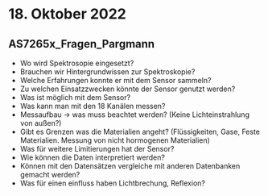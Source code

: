 # 18. Oktober 2022

## AS7265x_Fragen_Pargmann

- Wo wird Spektrosopie eingesetzt?
- Brauchen wir Hintergrundwissen zur Spektroskopie?
- Welche Erfahrungen konnte er mit dem Sensor sammeln?
- Zu welchen Einsatzzwecken könnte der Sensor genutzt werden?
- Was ist möglich mit dem Sensor?
- Was kann man mit den 18 Kanälen messen?
- Messaufbau -> was muss beachtet werden? (Keine Lichteinstrahlung von außen?)
- Gibt es Grenzen was die Materialien angeht? (Flüssigkeiten, Gase, Feste Materialien. Messung von nicht hormogenen Materialien)
- Was für weitere Limitierungen hat der Sensor?
- Wie können die Daten interpretiert werden?
- Können mit den Datensätzen vergleiche mit anderen Datenbanken gemacht werden?
- Was für einen einfluss haben Lichtbrechung, Reflexion?
